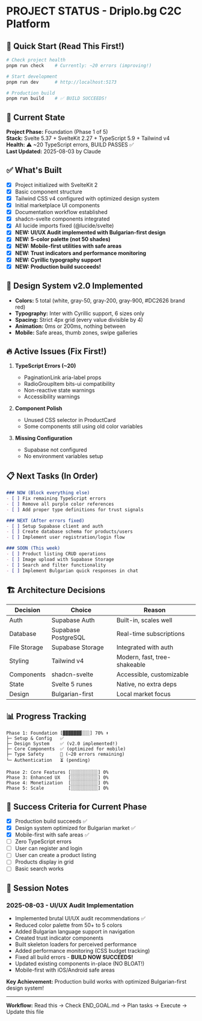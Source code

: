 # PROJECT STATUS - Driplo.bg C2C Platform

## 🚀 Quick Start (Read This First!)
```bash
# Check project health
pnpm run check    # Currently: ~20 errors (improving!)

# Start development
pnpm run dev      # http://localhost:5173

# Production build
pnpm run build    # ✅ BUILD SUCCEEDS!
```

## 📍 Current State
**Project Phase:** Foundation (Phase 1 of 5)  
**Stack:** Svelte 5.37 + SvelteKit 2.27 + TypeScript 5.9 + Tailwind v4  
**Health:** ⚠️ ~20 TypeScript errors, BUILD PASSES ✅  
**Last Updated:** 2025-08-03 by Claude

## ✅ What's Built
- [x] Project initialized with SvelteKit 2
- [x] Basic component structure
- [x] Tailwind CSS v4 configured with optimized design system
- [x] Initial marketplace UI components
- [x] Documentation workflow established
- [x] shadcn-svelte components integrated
- [x] All lucide imports fixed (@lucide/svelte)
- [x] **NEW: UI/UX Audit implemented with Bulgarian-first design**
- [x] **NEW: 5-color palette (not 50 shades)**
- [x] **NEW: Mobile-first utilities with safe areas**
- [x] **NEW: Trust indicators and performance monitoring**
- [x] **NEW: Cyrillic typography support**
- [x] **NEW: Production build succeeds!**

## 🎨 Design System v2.0 Implemented
- **Colors:** 5 total (white, gray-50, gray-200, gray-900, #DC2626 brand red)
- **Typography:** Inter with Cyrillic support, 6 sizes only
- **Spacing:** Strict 4px grid (every value divisible by 4)
- **Animation:** 0ms or 200ms, nothing between
- **Mobile:** Safe areas, thumb zones, swipe galleries

## 🔥 Active Issues (Fix First!)
1. **TypeScript Errors (~20)**
   - PaginationLink aria-label props
   - RadioGroupItem bits-ui compatibility
   - Non-reactive state warnings
   - Accessibility warnings

2. **Component Polish**
   - Unused CSS selector in ProductCard
   - Some components still using old color variables

3. **Missing Configuration**
   - Supabase not configured
   - No environment variables setup

## 📋 Next Tasks (In Order)
```markdown
### NOW (Block everything else)
- [ ] Fix remaining TypeScript errors
- [ ] Remove all purple color references
- [ ] Add proper type definitions for trust signals

### NEXT (After errors fixed)
- [ ] Setup Supabase client and auth
- [ ] Create database schema for products/users
- [ ] Implement user registration/login flow

### SOON (This week)
- [ ] Product listing CRUD operations
- [ ] Image upload with Supabase Storage
- [ ] Search and filter functionality
- [ ] Implement Bulgarian quick responses in chat
```

## 🏗️ Architecture Decisions
| Decision | Choice | Reason |
|----------|---------|---------|
| Auth | Supabase Auth | Built-in, scales well |
| Database | Supabase PostgreSQL | Real-time subscriptions |
| File Storage | Supabase Storage | Integrated with auth |
| Styling | Tailwind v4 | Modern, fast, tree-shakeable |
| Components | shadcn-svelte | Accessible, customizable |
| State | Svelte 5 runes | Native, no extra deps |
| Design | Bulgarian-first | Local market focus |

## 📊 Progress Tracking
```
Phase 1: Foundation [▓▓▓▓▓▓▓░░░] 70% ⬆️
├─ Setup & Config   ✅
├─ Design System    ✅ (v2.0 implemented!)
├─ Core Components  ✅ (optimized for mobile)
├─ Type Safety      🔄 (~20 errors remaining)
└─ Authentication   ⏳ (pending)

Phase 2: Core Features [░░░░░░░░░░] 0%
Phase 3: Enhanced UX   [░░░░░░░░░░] 0%
Phase 4: Monetization  [░░░░░░░░░░] 0%
Phase 5: Scale         [░░░░░░░░░░] 0%
```

## 🎯 Success Criteria for Current Phase
- [x] Production build succeeds ✅
- [x] Design system optimized for Bulgarian market ✅
- [x] Mobile-first with safe areas ✅
- [ ] Zero TypeScript errors
- [ ] User can register and login
- [ ] User can create a product listing
- [ ] Products display in grid
- [ ] Basic search works

## 📝 Session Notes
### 2025-08-03 - UI/UX Audit Implementation
- Implemented brutal UI/UX audit recommendations ✅
- Reduced color palette from 50+ to 5 colors
- Added Bulgarian language support in navigation
- Created trust indicator components
- Built skeleton loaders for perceived performance
- Added performance monitoring (CSS budget tracking)
- Fixed all build errors - **BUILD NOW SUCCEEDS!**
- Updated existing components in-place (NO BLOAT!)
- Mobile-first with iOS/Android safe areas

**Key Achievement:** Production build works with optimized Bulgarian-first design system!

---
**Workflow:** Read this → Check END_GOAL.md → Plan tasks → Execute → Update this file